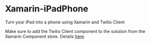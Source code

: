 Xamarin-iPadPhone
=================

Turn your iPad into a phone using Xamarin and Twilio Client

Make sure to add the Twilio Client component to the solution from the Xamarin Component store. Details [here](https://www.twilio.com/blog/2014/08/twilio-client-for-xamarin-part-1-introduction.html).
